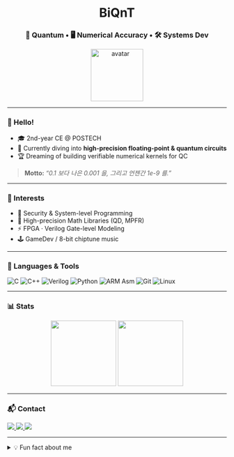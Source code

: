 <!-- ──────────────────────────────── -->
<!--   GitHub Profile README   v1.0   -->
<!-- ──────────────────────────────── -->

<!-- 1) 대문 배너 / 닉네임 -->
<h1 align="center">BiQnT</h1>
<h3 align="center">🔬 Quantum • 🖥️ Numerical Accuracy • 🛠️ Systems Dev</h3>

<!-- 프로필 아바타 (원하면 삭제) -->
<p align="center">
  <img src="https://avatars.githubusercontent.com/u/<!-- 수정: 네 GitHub ID -->?s=200" alt="avatar" width="120"/>
</p>

---

<!-- 2) About / Bio -->
### 👋 Hello!
- 🎓 2nd-year CE @ POSTECH  
- 🌱 Currently diving into **high-precision floating-point & quantum circuits**  
- 🏆 Dreaming of building verifiable numerical kernels for QC

> **Motto:** *“0.1 보다 나은 0.001 을, 그리고 언젠간 1e-9 를.”*

---

<!-- 3) Interests -->
### 🧭 Interests
- 🔐 Security & System-level Programming  
- 📐 High-precision Math Libraries (QD, MPFR)  
- ⚡ FPGA · Verilog Gate-level Modeling  
- 🕹️ GameDev / 8-bit chiptune music

---

<!-- 4) Languages / Tools (Shield.io badges) -->
### 🧰 Languages & Tools
![C](https://img.shields.io/badge/C-272C34?style=for-the-badge&logo=c&logoColor=white)
![C++](https://img.shields.io/badge/C%2B%2B-00599C?style=for-the-badge&logo=c%2B%2B&logoColor=white)
![Verilog](https://img.shields.io/badge/Verilog-148EFF?style=for-the-badge)
![Python](https://img.shields.io/badge/Python-3776AB?style=for-the-badge&logo=python&logoColor=white)
![ARM Asm](https://img.shields.io/badge/ARM%20ASM-00AEEF?style=for-the-badge)
![Git](https://img.shields.io/badge/Git-F05032?style=for-the-badge&logo=git&logoColor=white)
![Linux](https://img.shields.io/badge/Linux-FCC624?style=for-the-badge&logo=linux&logoColor=black)

---

<!-- 5) GitHub Stats (선택) -->
### 📊 Stats
<p align="center">
  <img src="https://github-readme-stats.vercel.app/api?username=<!-- 수정: 네 닉네임 -->&show_icons=true&theme=tokyonight&hide_title=true" height="150"/>
  <img src="https://github-readme-stats.vercel.app/api/top-langs/?username=<!-- 수정 -->&layout=compact&theme=tokyonight" height="150"/>
</p>

---

<!-- 6) Contact -->
### 📬 Contact
<a href="mailto:<!-- 수정: 네 메일 주소 -->">
  <img src="https://img.shields.io/badge/GMail-EA4335?style=flat-square&logo=gmail&logoColor=white"/>
</a>
<a href="https://solved.ac/profile/<!-- 수정: solved.ac ID 있으면 -->">
  <img src="https://img.shields.io/badge/Solved.ac-101010?style=flat-square&logo=hellokitty&logoColor=white" />
</a>
<!-- 필요 없으면 위/아래 링크 지우기 -->
<a href="https://velog.io/@<!-- 수정: Velog 닉 -->">
  <img src="https://img.shields.io/badge/Velog-20C997?style=flat-square&logo=velog&logoColor=white"/>
</a>

---

<!-- 7) Fun fact / Footer -->
<details>
<summary>💡 Fun fact about me</summary>

```txt
• Played keyboard in a college band  
• Obsessed with HiDPI monitor scaling  
• Can fix your floating-point rounding bugs at 3 am
